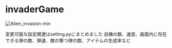# invaderGame

![Alien_invasion-min](https://user-images.githubusercontent.com/90876446/152458808-c750e284-5eaa-4ef5-bde8-8737735c75c9.gif)


変更可能な設定関連はsetting.pyにまとめました
自機の数、速度、画面内に存在できる弾の数、弾速、敵の撃つ弾の数、アイテムの生成率など
